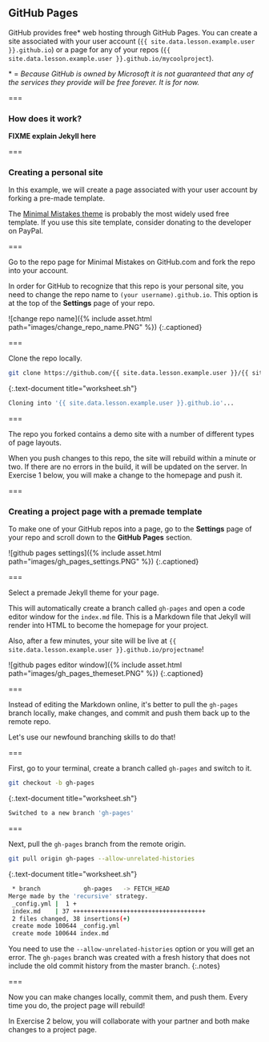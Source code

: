 ---
---

## GitHub Pages

GitHub provides free* web hosting through GitHub Pages. You can create a site associated with your user account 
(`{{ site.data.lesson.example.user }}.github.io`) or a page for any of your repos 
(`{{ site.data.lesson.example.user }}.github.io/mycoolproject`). 

\* = *Because GitHub is owned by Microsoft it is not guaranteed that any of the services they provide will be free forever. It is for now.*

===

### How does it work?

**FIXME explain Jekyll here**

===

### Creating a personal site

In this example, we will create a page associated with your user account by forking a pre-made template.

The [Minimal Mistakes theme](https://github.com/mmistakes/minimal-mistakes) is probably the most widely used free template. 
If you use this site template, consider donating to the developer on PayPal.

===

Go to the repo page for Minimal Mistakes on GitHub.com and fork the repo into your account.

In order for GitHub to recognize that this repo is your personal site, you need to change the repo name to 
`(your username).github.io`. This option is at the top of the **Settings** page of your repo.

![change repo name]({% include asset.html path="images/change_repo_name.PNG" %})
{:.captioned}

===

Clone the repo locally.

~~~bash
git clone https://github.com/{{ site.data.lesson.example.user }}/{{ site.data.lesson.example.user }}.github.io
~~~
{:.text-document title="worksheet.sh"}

~~~bash
Cloning into '{{ site.data.lesson.example.user }}.github.io'...
~~~

===

The repo you forked contains a demo site with a number of different types of page layouts.

When you push changes to this repo, the site will rebuild within a minute or two. 
If there are no errors in the build, it will be updated on the server. 
In Exercise 1 below, you will make a change to the homepage and push it.

===

### Creating a project page with a premade template

To make one of your GitHub repos into a page, go to the **Settings** page of your repo and scroll down to the
**GitHub Pages** section.

![github pages settings]({% include asset.html path="images/gh_pages_settings.PNG" %})
{:.captioned}

===

Select a premade Jekyll theme for your page.

This will automatically create a branch called `gh-pages` and open a code editor window for the `index.md` file. This is a Markdown file that Jekyll will render into HTML to become the homepage for your project.

Also, after a few minutes, your site will be live at `{{ site.data.lesson.example.user }}.github.io/projectname`!

![github pages editor window]({% include asset.html path="images/gh_pages_themeset.PNG" %})
{:.captioned}

===

Instead of editing the Markdown online, it's better to pull the `gh-pages` branch locally, make changes, and commit and push them back up to the remote repo. 

Let's use our newfound branching skills to do that!

===

First, go to your terminal, create a branch called `gh-pages` and switch to it.

~~~bash
git checkout -b gh-pages
~~~
{:.text-document title="worksheet.sh"}

~~~bash
Switched to a new branch 'gh-pages'
~~~

===

Next, pull the `gh-pages` branch from the remote origin.

~~~bash
git pull origin gh-pages --allow-unrelated-histories
~~~
{:.text-document title="worksheet.sh"}

~~~bash
 * branch            gh-pages   -> FETCH_HEAD
Merge made by the 'recursive' strategy.
 _config.yml |  1 +
 index.md    | 37 +++++++++++++++++++++++++++++++++++++
 2 files changed, 38 insertions(+)
 create mode 100644 _config.yml
 create mode 100644 index.md
~~~

You need to use the `--allow-unrelated-histories` option or you will get an error. The `gh-pages` branch was created with a fresh history that does not include the old commit history from the master branch.
{:.notes}

===

Now you can make changes locally, commit them, and push them. Every time you do, the project page will rebuild!

In Exercise 2 below, you will collaborate with your partner and both make changes to a project page.

